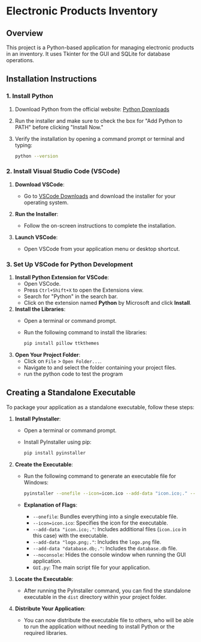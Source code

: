 # Electronic Products Inventory

## Overview

This project is a Python-based application for managing electronic products in an inventory. It uses Tkinter for the GUI and SQLite for database operations.

## Installation Instructions

### 1. Install Python

1. Download Python from the official website: [Python Downloads](https://www.python.org/downloads/)
2. Run the installer and make sure to check the box for "Add Python to PATH" before clicking "Install Now."
3. Verify the installation by opening a command prompt or terminal and typing:
   
   ```bash
   python --version
   ```
### 2. Install Visual Studio Code (VSCode)

1. **Download VSCode**: 
   - Go to [VSCode Downloads](https://code.visualstudio.com/Download) and download the installer for your operating system.

2. **Run the Installer**: 
   - Follow the on-screen instructions to complete the installation.

3. **Launch VSCode**: 
   - Open VSCode from your application menu or desktop shortcut.

### 3. Set Up VSCode for Python Development

1. **Install Python Extension for VSCode**:
   - Open VSCode.
   - Press `Ctrl+Shift+X` to open the Extensions view.
   - Search for "Python" in the search bar.
   - Click on the extension named **Python** by Microsoft and click **Install**.
2. **Install the Libraries**:
   - Open a terminal or command prompt.
   - Run the following command to install the libraries:

     ```bash
     pip install pillow ttkthemes
     ```
3. **Open Your Project Folder**:
   - Click on `File` > `Open Folder...`.
   - Navigate to and select the folder containing your project files.
   - run the python code to test the program


## Creating a Standalone Executable

To package your application as a standalone executable, follow these steps:

1. **Install PyInstaller**:
   - Open a terminal or command prompt.
   - Install PyInstaller using pip:

     ```bash
     pip install pyinstaller
     ```

2. **Create the Executable**:
   - Run the following command to generate an executable file for Windows:

     ```bash
     pyinstaller --onefile --icon=icon.ico --add-data "icon.ico;." --add-data "logo.png;." --add-data "database.db;." --noconsole GUI.py
     ```

   - **Explanation of Flags**:
     - `--onefile`: Bundles everything into a single executable file.
     - `--icon=icon.ico`: Specifies the icon for the executable.
     - `--add-data "icon.ico;."`: Includes additional files (`icon.ico` in this case) with the executable.
     - `--add-data "logo.png;."`: Includes the `logo.png` file.
     - `--add-data "database.db;."`: Includes the `database.db` file.
     - `--noconsole`: Hides the console window when running the GUI application.
     - `GUI.py`: The main script file for your application.

3. **Locate the Executable**:
   - After running the PyInstaller command, you can find the standalone executable in the `dist` directory within your project folder.

4. **Distribute Your Application**:
   - You can now distribute the executable file to others, who will be able to run the application without needing to install Python or the required libraries.
